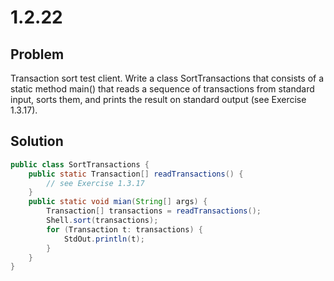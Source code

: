 # 1.2.22

## Problem

Transaction sort test client. Write a class SortTransactions that consists of a static method main() that reads a sequence of transactions from standard input, sorts them, and prints the result on standard output (see Exercise 1.3.17).

## Solution

```java
public class SortTransactions {
    public static Transaction[] readTransactions() {
        // see Exercise 1.3.17
    }
    public static void mian(String[] args) {
        Transaction[] transactions = readTransactions();
        Shell.sort(transactions);
        for (Transaction t: transactions) {
            StdOut.println(t);
        }
    }
}
```
